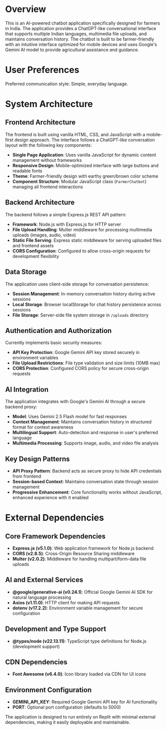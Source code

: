 # Overview

This is an AI-powered chatbot application specifically designed for farmers in India. The application provides a ChatGPT-like conversational interface that supports multiple Indian languages, multimedia file uploads, and maintains conversation history. The chatbot is built to be farmer-friendly with an intuitive interface optimized for mobile devices and uses Google's Gemini AI model to provide agricultural assistance and guidance.

# User Preferences

Preferred communication style: Simple, everyday language.

# System Architecture

## Frontend Architecture
The frontend is built using vanilla HTML, CSS, and JavaScript with a mobile-first design approach. The interface follows a ChatGPT-like conversation layout with the following key components:

- **Single Page Application**: Uses vanilla JavaScript for dynamic content management without frameworks
- **Responsive Design**: Mobile-optimized interface with large buttons and readable fonts
- **Theme**: Farmer-friendly design with earthy green/brown color scheme
- **Component Structure**: Modular JavaScript class (`FarmerChatbot`) managing all frontend interactions

## Backend Architecture
The backend follows a simple Express.js REST API pattern:

- **Framework**: Node.js with Express.js for HTTP server
- **File Upload Handling**: Multer middleware for processing multimedia uploads (images, audio, video)
- **Static File Serving**: Express static middleware for serving uploaded files and frontend assets
- **CORS Configuration**: Configured to allow cross-origin requests for development flexibility

## Data Storage
The application uses client-side storage for conversation persistence:

- **Session Management**: In-memory conversation history during active sessions
- **Local Storage**: Browser localStorage for chat history persistence across sessions
- **File Storage**: Server-side file system storage in `/uploads` directory

## Authentication and Authorization
Currently implements basic security measures:

- **API Key Protection**: Google Gemini API key stored securely in environment variables
- **File Upload Restrictions**: File type validation and size limits (10MB max)
- **CORS Protection**: Configured CORS policy for secure cross-origin requests

## AI Integration
The application integrates with Google's Gemini AI through a secure backend proxy:

- **Model**: Uses Gemini 2.5 Flash model for fast responses
- **Context Management**: Maintains conversation history in structured format for context awareness
- **Multilingual Support**: Auto-detection and response in user's preferred language
- **Multimedia Processing**: Supports image, audio, and video file analysis

## Key Design Patterns
- **API Proxy Pattern**: Backend acts as secure proxy to hide API credentials from frontend
- **Session-based Context**: Maintains conversation state through session management
- **Progressive Enhancement**: Core functionality works without JavaScript, enhanced experience with it enabled

# External Dependencies

## Core Framework Dependencies
- **Express.js (v5.1.0)**: Web application framework for Node.js backend
- **CORS (v2.8.5)**: Cross-Origin Resource Sharing middleware
- **Multer (v2.0.2)**: Middleware for handling multipart/form-data file uploads

## AI and External Services
- **@google/generative-ai (v0.24.1)**: Official Google Gemini AI SDK for natural language processing
- **Axios (v1.11.0)**: HTTP client for making API requests
- **dotenv (v17.2.2)**: Environment variable management for secure configuration

## Development and Type Support
- **@types/node (v22.13.11)**: TypeScript type definitions for Node.js (development support)

## CDN Dependencies
- **Font Awesome (v6.4.0)**: Icon library loaded via CDN for UI icons

## Environment Configuration
- **GEMINI_API_KEY**: Required Google Gemini API key for AI functionality
- **PORT**: Optional port configuration (defaults to 5000)

The application is designed to run entirely on Replit with minimal external dependencies, making it easily deployable and maintainable.